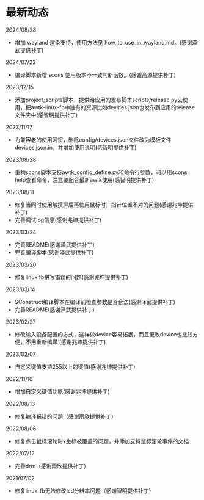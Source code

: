 # 最新动态

2024/08/28
  * 增加 wayland 渲染支持，使用方法见 how_to_use_in_wayland.md。(感谢泽武提供补丁)

2024/07/23
  * 编译脚本新增 scons 使用版本不一致判断函数。(感谢高源提供补丁)

2023/12/15
  * 添加project_scripts脚本，提供给应用的发布脚本scripts/release.py去使用，把awtk-linux-fb中独有的资源比如devices.json也发布到应用的release文件夹中(感智明提供补丁)

2023/11/17
  * 为兼容老的使用习惯，删除config/devices.json文件改为模板文件devices.json.in，并增加使用说明(感智明提供补丁)

2023/08/28
  * 重构scons脚本支持awtk_config_define.py和命令行参数，可以用scons help查看命令，注意要配合最新awtk使用(感智明提供补丁)

2023/08/11
  * 修复当同时使用触摸屏后再使用鼠标时，指针位置不对的问题(感谢兆坤提供补丁)
  * 完善调试log信息(感谢兆坤提供补丁)

2023/03/24
  * 完善README(感谢泽武提供补丁)
  * 完善编译脚本(感谢泽武提供补丁)

2023/03/20
  * 修复linux fb拼写错误的问题(感谢兆坤提供补丁)

2023/03/14
  * SConstruct编译脚本在编译前检查参数是否合法(感谢泽武提供补丁)
  * 完善README(感谢泽武提供补丁)

2023/02/27
  * 修改输入设备配置的方式，这样做device容易拓展，而且更改device也比较方便，不用重新编译 (感谢兆坤提供补丁)

2023/02/07
  * 自定义键值支持255以上的键值(感谢兆坤提供补丁)

2022/11/16
  * 增加自定义键值功能(感谢兆坤提供补丁)

2022/08/13
  * 修复编译报错的问题（感谢雨欣提供补丁）

2022/08/06
  * 修复点击鼠标滚轮时x坐标被覆盖的问题，并添加支持鼠标滚轮事件的文档

2022/07/12
  * 完善drm（感谢雨欣提供补丁）

2021/07/02
 * 修复linux-fb无法修改lcd分辨率问题（感谢智明提供补丁）
